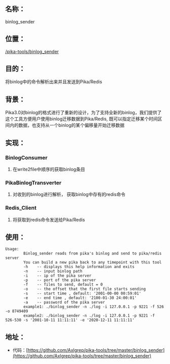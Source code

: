 ## 名称：
binlog_sender

## 位置：
[/pika-tools/binlog_sender](https://github.com/Axlgrep/pika-tools/tree/master/binlog_sender)

## 目的：
将binlog中的命令解析出来并且发送到Pika/Redis

## 背景：
Pika3.0对binlog的格式进行了重新的设计，为了支持全新的binlog，我们提供了这个工具方便用户使用binlog迁移数据到Pika/Redis, 既可以指定迁移某个时间区间内的数据，也支持从一个binlog的某个偏移量开始迁移数据

## 实现：
### BinlogConsumer
1. 在write2file中顺序的获取binlog条目

### PikaBinlogTransverter
1. 对收到的binlog进行解析， 获取binlog中存有的redis命令

### Redis_Client
1. 将获取到redis命令发送给Pika/Redis


## 使用：
```
Usage:
        Binlog_sender reads from pika's binlog and send to pika/redis server
        You can build a new pika back to any timepoint with this tool
        -h    -- displays this help information and exits
        -n    -- input binlog path
        -i    -- ip of the pika server
        -p    -- port of the pika server
        -f    -- files to send, default = 0
        -o    -- the offset that the first file starts sending
        -s    -- start time , default: '2001-00-00 00:59:01'
        -e    -- end time , default: '2100-01-30 24:00:01'
        -a    -- password of the pika server
        example1: ./binlog_sender -n ./log -i 127.0.0.1 -p 9221 -f 526 -o 8749409
        example2: ./binlog_sender -n ./log -i 127.0.0.1 -p 9221 -f 526-530 -s '2001-10-11 11:11:11' -e '2020-12-11 11:11:11'
```

## 地址：
* 代码：[https://github.com/Axlgrep/pika-tools/tree/master/binlog_sender](https://github.com/Axlgrep/pika-tools/tree/master/binlog_sender)
